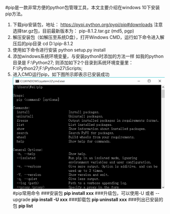 #pip是一款非常方便的python包管理工具，本文主要介绍在windows 10下安装pip方法。
1. 下载pip安装包，地址：
https://pypi.python.org/pypi/pip#downloads
注意选择tar.gz包，目前最新版本为：
pip-8.1.2.tar.gz (md5, pgp)
2. 解压安装包（如解压至系统D盘），打开Windows CMD，运行如下命令进入解压后的pip目录
cd D:\pip-8.1.2
3. 使用如下命令进行安装
python setup.py install
4. 添加windows系统环境变量，与安装python时添加的方法一样
如我的python目录是
F:\Python27\;
则添加如下2个目录到系统环境变量里：
F:\Python27\;F:\Python27\Scripts;
5. 进入CMD运行pip，如下图所示即表示已安装成功
![](/assets/1499429337165_9.png)
#pip常用命令
###安装包 
**pip install xxx**
###升级包，可以使用-U 或者 --upgrade 
**pip install -U xxx**
###卸载包 
**pip uninstall xxx** 
###列出已安装的包 
**pip list**
